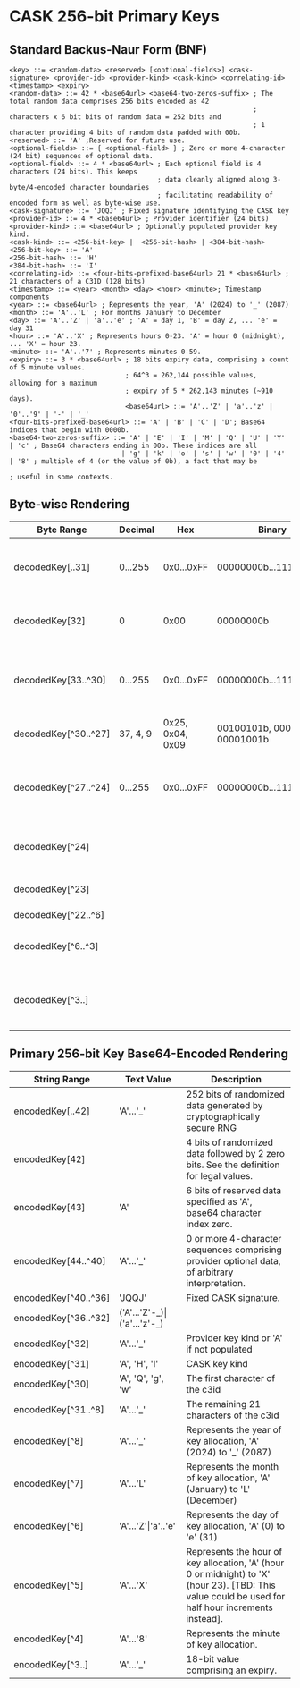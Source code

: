 # CASK 256-bit Primary Keys
## Standard Backus-Naur Form (BNF)
```
<key> ::= <random-data> <reserved> [<optional-fields>] <cask-signature> <provider-id> <provider-kind> <cask-kind> <correlating-id> <timestamp> <expiry>
<random-data> ::= 42 * <base64url> <base64-two-zeros-suffix> ; The total random data comprises 256 bits encoded as 42
                                                             ; characters x 6 bit bits of random data = 252 bits and
                                                             ; 1 character providing 4 bits of random data padded with 00b.
<reserved> ::= 'A' ;Reserved for future use.
<optional-fields> ::= { <optional-field> } ; Zero or more 4-character (24 bit) sequences of optional data.
<optional-field> ::= 4 * <base64url> ; Each optional field is 4 characters (24 bits). This keeps
                                     ; data cleanly aligned along 3-byte/4-encoded character boundaries
                                     ; facilitating readability of encoded form as well as byte-wise use.
<cask-signature> ::= 'JQQJ' ; Fixed signature identifying the CASK key
<provider-id> ::= 4 * <base64url> ; Provider identifier (24 bits)
<provider-kind> ::= <base64url> ; Optionally populated provider key kind.
<cask-kind> ::= <256-bit-key> |  <256-bit-hash> | <384-bit-hash>
<256-bit-key> ::= 'A'
<256-bit-hash> ::= 'H'
<384-bit-hash> ::= 'I'
<correlating-id> ::= <four-bits-prefixed-base64url> 21 * <base64url> ; 21 characters of a C3ID (128 bits)
<timestamp> ::= <year> <month> <day> <hour> <minute>; Timestamp components
<year> ::= <base64url> ; Represents the year, 'A' (2024) to '_' (2087)
<month> ::= 'A'..'L' ; For months January to December
<day> ::= 'A'..'Z' | 'a'..'e' ; 'A' = day 1, 'B' = day 2, ... 'e' = day 31
<hour> ::= 'A'..'X' ; Represents hours 0-23. 'A' = hour 0 (midnight), ... 'X' = hour 23.
<minute> ::= 'A'..'7' ; Represents minutes 0-59.
<expiry> ::= 3 * <base64url> ; 18 bits expiry data, comprising a count of 5 minute values.
                             ; 64^3 = 262,144 possible values, allowing for a maximum
                             ; expiry of 5 * 262,143 minutes (~910 days).
                             <base64url> ::= 'A'..'Z' | 'a'..'z' | '0'..'9' | '-' | '_'
<four-bits-prefixed-base64url> ::= 'A' | 'B' | 'C' | 'D'; Base64 indices that begin with 0000b.
<base64-two-zeros-suffix> ::= 'A' | 'E' | 'I' | 'M' | 'Q' | 'U' | 'Y' | 'c' ; Base64 characters ending in 00b. These indices are all
                            | 'g' | 'k' | 'o' | 's' | 'w' | '0' | '4' | '8' ; multiple of 4 (or the value of 0b), a fact that may be
                                                                            ; useful in some contexts.
```
## Byte-wise Rendering
|Byte Range|Decimal|Hex|Binary|Description|
|-|-|-|-|-|
|decodedKey[..31]|0...255|0x0...0xFF|00000000b...11111111b|256 bits of random data produced by a cryptographically secure RNG|
|decodedKey[32]|0|0x00|00000000b| A reserved byte to enforce 3-byte alignment, set to zero.
|decodedKey[33..^30]|0...255|0x0...0xFF|00000000b...11111111b|Provider-defined data, comprising 0 or more 3-byte sequences, of arbitrary interpretation.
|decodedKey[^30..^27]| 37, 4, 9  |0x25, 0x04, 0x09| 00100101b, 00000100b, 00001001b | Decoded 'JQQJ' signature.
|decodedKey[^27..^24]|0...255|0x0...0xFF|00000000b...11111111b| Provider identifier, e.g. , '0x4c', '0x44', '0x93' (base64 encoded as 'TEST')
|decodedKey[^24]|||| 6-bit provider key kind + 2 bits of reserved padding.
|decodedKey[^23]|||| 4-bit CASK key kind + 4 bits padding.
|decodedKey[^22..^6]||||16 byte c3id
|decodedKey[^6..^3]||||Time stamp data encoded in 4 six-bit blocks for YMDH.
|decodedKey[^3..]||||Time stamp data encoded in 4 six-bit blocks for MEEE (Minute, 24 bits expiry)

## Primary 256-bit Key Base64-Encoded Rendering
|String Range|Text Value|Description|
|-|-|-|
|encodedKey[..42] | 'A'...'_' | 252 bits of randomized data generated by cryptographically secure RNG
|encodedKey[42] | <base64-two-zeros-suffix> | 4 bits of randomized data followed by 2 zero bits. See the <base64-two-zeros-suffix> definition for legal values.
|encodedKey[43] | 'A' | 6 bits of reserved data specified as 'A', base64 character index zero.
|encodedKey[44..^40]|'A'...'_'|0 or more 4-character sequences comprising provider optional data, of arbitrary interpretation.
|encodedKey[^40..^36]|'JQQJ'| Fixed CASK signature.
|encodedKey[^36..^32]|('A'...'Z'-\_)\|('a'...'z'-\_)| | The provider signature. Optionally, this data can be encoded to distinguish user- vs. service-managed keys.
|encodedKey[^32]|'A'...'_'|Provider key kind or 'A' if not populated|
|encodedKey[^31]|'A', 'H', 'I'|CASK key kind|
|encodedKey[^30]|'A', 'Q', 'g', 'w'|The first character of the c3id|
|encodedKey[^31..^8]|'A'...'_'|The remaining 21 characters of the c3id|
|encodedKey[^8]|'A'...'_'|Represents the year of key allocation, 'A' (2024) to '_' (2087)|
|encodedKey[^7]|'A'...'L'|Represents the month of key allocation, 'A' (January) to 'L' (December)|
|encodedKey[^6]|'A'...'Z'\|'a'..'e'|Represents the day of key allocation, 'A' (0) to 'e' (31)|
|encodedKey[^5]|'A'...'X'|Represents the hour of key allocation, 'A' (hour 0 or midnight) to 'X' (hour 23). [TBD: This value could be used for half hour increments instead].
|encodedKey[^4]|'A'...'8'| Represents the minute of key allocation.
|encodedKey[^3..]|'A'...'_'| 18-bit value comprising an expiry.
```
